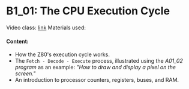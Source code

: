 # B1_01: The CPU Execution Cycle
Video class: [link](https://youtu.be/p8DeOFI-CKE) 
Materials used: 

#### Content:
- How the Z80's execution cycle works.  
- The `Fetch - Decode - Execute` process, illustrated using the *A01_02 program* as an example: *"How to draw and display a pixel on the screen."*  
- An introduction to processor counters, registers, buses, and RAM.


